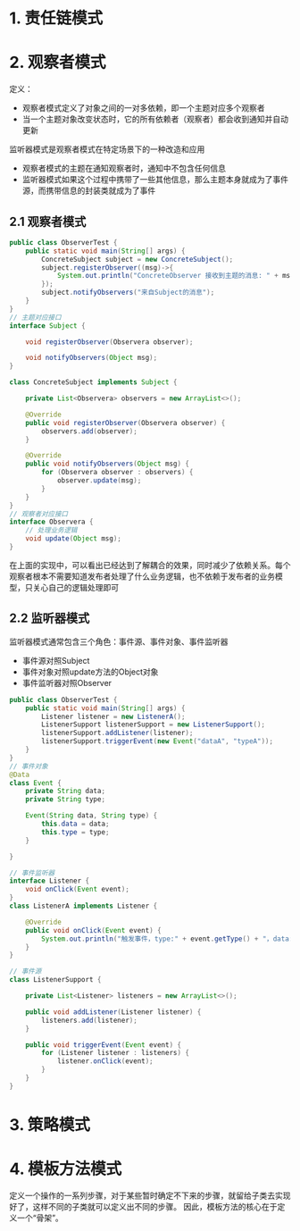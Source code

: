 # 1. 责任链模式

# 2. 观察者模式

定义：

- 观察者模式定义了对象之间的一对多依赖，即一个主题对应多个观察者
- 当一个主题对象改变状态时，它的所有依赖者（观察者）都会收到通知并自动更新

监听器模式是观察者模式在特定场景下的一种改造和应用

- 观察者模式的主题在通知观察者时，通知中不包含任何信息
- 监听器模式如果这个过程中携带了一些其他信息，那么主题本身就成为了事件源，而携带信息的封装类就成为了事件

## 2.1 观察者模式

```java
public class ObserverTest {
    public static void main(String[] args) {
        ConcreteSubject subject = new ConcreteSubject();
        subject.registerObserver((msg)->{
            System.out.println("ConcreteObserver 接收到主题的消息: " + msg);
        });
        subject.notifyObservers("来自Subject的消息");
    }
}
// 主题对应接口
interface Subject {

    void registerObserver(Observera observer);

    void notifyObservers(Object msg);
}

class ConcreteSubject implements Subject {

    private List<Observera> observers = new ArrayList<>();

    @Override
    public void registerObserver(Observera observer) {
        observers.add(observer);
    }

    @Override
    public void notifyObservers(Object msg) {
        for (Observera observer : observers) {
            observer.update(msg);
        }
    }
}
// 观察者对应接口
interface Observera {
    // 处理业务逻辑
    void update(Object msg);
}
```

在上面的实现中，可以看出已经达到了解耦合的效果，同时减少了依赖关系。每个观察者根本不需要知道发布者处理了什么业务逻辑，也不依赖于发布者的业务模型，只关心自己的逻辑处理即可

## 2.2 监听器模式

监听器模式通常包含三个角色：事件源、事件对象、事件监听器

- 事件源对照Subject
- 事件对象对照update方法的Object对象
- 事件监听器对照Observer

```java
public class ObserverTest {
    public static void main(String[] args) {
        Listener listener = new ListenerA();
        ListenerSupport listenerSupport = new ListenerSupport();
        listenerSupport.addListener(listener);
        listenerSupport.triggerEvent(new Event("dataA", "typeA"));
    }
}
// 事件对象
@Data
class Event {
    private String data;
    private String type;

    Event(String data, String type) {
        this.data = data;
        this.type = type;
    }

}

// 事件监听器
interface Listener {
    void onClick(Event event);
}
class ListenerA implements Listener {

    @Override
    public void onClick(Event event) {
        System.out.println("触发事件，type:" + event.getType() + "，data:" + event.getData());
    }
}

// 事件源
class ListenerSupport {

    private List<Listener> listeners = new ArrayList<>();

    public void addListener(Listener listener) {
        listeners.add(listener);
    }

    public void triggerEvent(Event event) {
        for (Listener listener : listeners) {
            listener.onClick(event);
        }
    }
}
```



# 3. 策略模式

# 4. 模板方法模式

定义一个操作的一系列步骤，对于某些暂时确定不下来的步骤，就留给子类去实现好了，这样不同的子类就可以定义出不同的步骤。 因此，模板方法的核心在于定义一个“骨架”。
